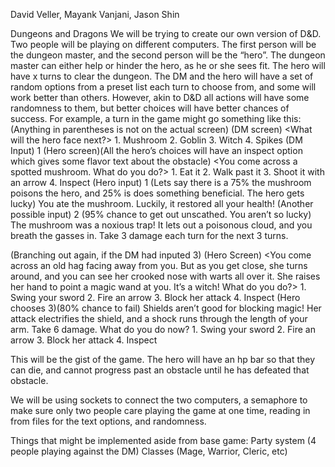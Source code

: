 David Veller, Mayank Vanjani, Jason Shin

Dungeons and Dragons
We will be trying to create our own version of D&D. Two people will be playing on different computers. The first person will be the dungeon master, and the second person will be the “hero”. The dungeon master can either help or hinder the hero, as he or she sees fit. The hero will have x turns to clear the dungeon. The DM and the hero will have a set of random options from a preset list each turn to choose from, and some will work better than others. However, akin to D&D all actions will have some randomness to them, but better choices will have better chances of success. For example, a turn in the game might go something like this:
(Anything in parentheses is not on the actual screen)
(DM screen)
<What will the hero face next?> 1. Mushroom 2. Goblin 3. Witch 4. Spikes
(DM Input)
1
(Hero screen)(All the hero’s choices will have an inspect option which gives some flavor text about the obstacle)
<You come across a spotted mushroom. What do you do?> 1. Eat it 2. Walk past it 3. Shoot it with an arrow 4. Inspect
(Hero input)
1 (Lets say there is a 75% the mushroom poisons the hero, and 25% is does something beneficial. The hero gets lucky)
You ate the mushroom. Luckily, it restored all your health!
(Another possible input)
2 (95% chance to get out unscathed. You aren’t so lucky)
The mushroom was a noxious trap! It lets out a poisonous cloud, and you breath the gasses in. Take 3 damage each turn for the next 3 turns.

(Branching out again, if the DM had inputed 3)
(Hero Screen)
<You come across an old hag facing away from you. But as you get close, she turns around, and you can see her crooked nose with warts all over  it. She raises her hand to point a magic wand at you. It’s a witch! What do you do?> 1. Swing your sword 2. Fire an arrow 3. Block her attack 4. Inspect
(Hero chooses 3)(80% chance to fail)
Shields aren’t good for blocking magic! Her attack electrifies the shield, and a shock runs through the length of your arm. Take 6 damage. What do you do now? 1. Swing your sword 2. Fire an arrow 3. Block her attack 4. Inspect

This will be the gist of the game. The hero will have an hp bar so that they can die, and cannot progress past an obstacle until he has defeated that obstacle. 

We will be using sockets to connect the two computers, a semaphore to make sure only two people care playing the game at one time, reading in from files for the text options, and randomness.


Things that might be implemented aside from base game:
Party system (4 people playing against the DM)
Classes (Mage, Warrior, Cleric, etc)